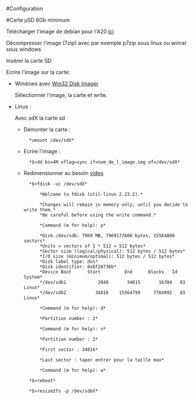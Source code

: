 #Configuration

#Carte µSD 6Gb minimum

Télécharger l'image de debian pour l'A20 [ici](https://drive.google.com/file/d/0B-bAEPML8fwlOWVVcUxnSTE4YTg/edit)

Décompresser l'image (7zip) avec par exemple p7zip sous linux ou winrar sous windows

Insérer la carte SD

Ecrire l'image sur la carte:

- Windows avec [Win32 Disk Imager](http://sourceforge.net/projects/win32diskimager/)

	Sélectionner l'image, la carte et write.

- Linux :

	Avec sdX la carte sd
	
	- Démonter la carte :
	
			*umount /dev/sdX*
	
	- Ecrire l'image :
	
			*$>dd bs=4M oflag=sync if=nom_de_l_image.img of=/dev/sdX*
	
	- Redimensionner au besoin [video](https://www.youtube.com/watch?v=R4VovMDnsIE)
		
			*$>fdisk -uc /dev/sdX*

				*Welcome to fdisk (util-linux 2.23.2).*
					
				*Changes will remain in memory only, until you decide to write them.*
				*Be careful before using the write command.*
					
				*Command (m for help): p*
					
				*Disk /dev/sdb: 7969 MB, 7969177600 bytes, 15564800 sectors*
				*Units = sectors of 1 * 512 = 512 bytes*
				*Sector size (logical/physical): 512 bytes / 512 bytes*
				*I/O size (minimum/optimal): 512 bytes / 512 bytes*
				*Disk label type: dos*
				*Disk identifier: 0x6f20736b*
				*Device Boot      Start         End      Blocks   Id  System*
				*/dev/sdb1            2048       34815       16384   83  Linux*
				*/dev/sdb2           34816    15564799     7764992   83  Linux*
					
				*Command (m for help): d*
	
				*Partition number : 2*
	
				*Command (m for help): n*
	
				*Partition number : 2*
	
				*First sector : 34816*
	
				*Last sector : taper entrer pour la taille max*
	
				*Command (m for help): w*

			*$>reboot*

			*$>resize2fs -p /dev/sdbX*
		
